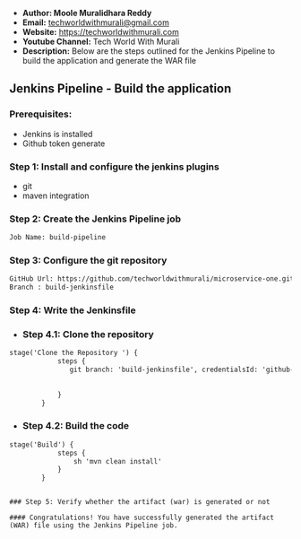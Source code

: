 + <b>Author: Moole Muralidhara Reddy</b></br>
+ <b>Email:</b> techworldwithmurali@gmail.com</br>
+ <b>Website:</b> https://techworldwithmurali.com </br>
+ <b>Youtube Channel:</b> Tech World With Murali</br>
+ <b>Description:</b> Below are the steps outlined for the Jenkins Pipeline to build the application and generate the WAR file</br>

## Jenkins Pipeline - Build the application

### Prerequisites:
  + Jenkins is installed
  + Github token generate

### Step 1: Install and configure the jenkins plugins
  + git
  + maven integration
  
### Step 2: Create the Jenkins Pipeline job
```xml
Job Name: build-pipeline
```
### Step 3: Configure the git repository
```xml
GitHub Url: https://github.com/techworldwithmurali/microservice-one.git
Branch : build-jenkinsfile
```
### Step 4: Write the Jenkinsfile
  + ### Step 4.1: Clone the repository 
```xml
stage('Clone the Repository ') {
            steps {
               git branch: 'build-jenkinsfile', credentialsId: 'github-credentials', url: 'https://github.com/techworldwithmurali/microservice-one.git'
               
               
            }
        }
```
  + ### Step 4.2: Build the code
```xml
stage('Build') {
            steps {
                sh 'mvn clean install'
            }
        }
```

  
```

### Step 5: Verify whether the artifact (war) is generated or not

#### Congratulations! You have successfully generated the artifact (WAR) file using the Jenkins Pipeline job.

